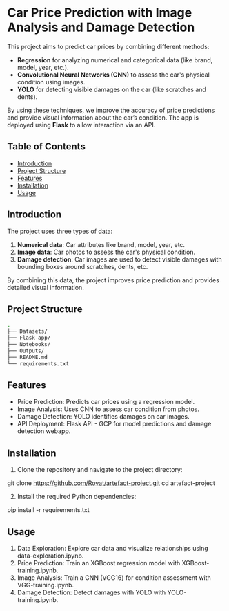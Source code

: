 # Car Price Prediction with Image Analysis and Damage Detection

This project aims to predict car prices by combining different methods:
- **Regression** for analyzing numerical and categorical data (like brand, model, year, etc.).
- **Convolutional Neural Networks (CNN)** to assess the car's physical condition using images.
- **YOLO** for detecting visible damages on the car (like scratches and dents).

By using these techniques, we improve the accuracy of price predictions and provide visual information about the car’s condition. The app is deployed using **Flask** to allow interaction via an API.

## Table of Contents
- [Introduction](#introduction)
- [Project Structure](#project-structure)
- [Features](#features)
- [Installation](#installation)
- [Usage](#usage)

## Introduction

The project uses three types of data:
1. **Numerical data**: Car attributes like brand, model, year, etc.
2. **Image data**: Car photos to assess the car's physical condition.
3. **Damage detection**: Car images are used to detect visible damages with bounding boxes around scratches, dents, etc.

By combining this data, the project improves price prediction and provides detailed visual information.

## Project Structure

```bash
.
├── Datasets/        
├── Flask-app/      
├── Notebooks/       
├── Outputs/         
├── README.md        
└── requirements.txt 
```

## Features

- Price Prediction: Predicts car prices using a regression model.
- Image Analysis: Uses CNN to assess car condition from photos.
- Damage Detection: YOLO identifies damages on car images.
- API Deployment: Flask API - GCP for model predictions and damage detection webapp.

## Installation

1. Clone the repository and navigate to the project directory:

git clone https://github.com/Rovat/artefact-project.git
cd artefact-project

2. Install the required Python dependencies:

pip install -r requirements.txt

## Usage

1. Data Exploration: Explore car data and visualize relationships using data-exploration.ipynb.
2. Price Prediction: Train an XGBoost regression model with XGBoost-training.ipynb.
3. Image Analysis: Train a CNN (VGG16) for condition assessment with VGG-training.ipynb.
4. Damage Detection: Detect damages with YOLO with YOLO-training.ipynb.

